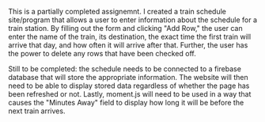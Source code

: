 This is a partially completed assignemnt.  I created a train schedule site/program that allows a user to enter information about the schedule for a train station.  By filling out the form and clicking "Add Row," the user can enter the name of the train, its destination, the exact time the first train will arrive that day, and how often it will arrive after that.  Further, the user has the power to delete any rows that have been checked off.

Still to be completed: the schedule needs to be connected to a firebase database that will store the appropriate information.  The website will then need to be able to display stored data regardless of whether the page has been refreshed or not.  Lastly, moment.js will need to be used in a way that causes the "Minutes Away" field to display how long it will be before the next train arrives.